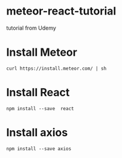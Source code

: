 # meteor-react-tutorial
tutorial from Udemy

# Install Meteor
`curl https://install.meteor.com/ | sh`

# Install React
`npm install --save  react`

# Install axios
`npm install --save axios`
